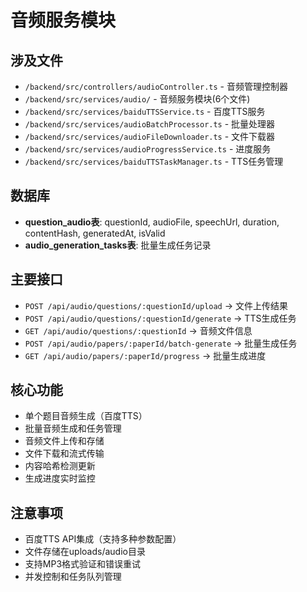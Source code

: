 # 音频服务模块

## 涉及文件
- `/backend/src/controllers/audioController.ts` - 音频管理控制器
- `/backend/src/services/audio/` - 音频服务模块(6个文件)
- `/backend/src/services/baiduTTSService.ts` - 百度TTS服务
- `/backend/src/services/audioBatchProcessor.ts` - 批量处理器
- `/backend/src/services/audioFileDownloader.ts` - 文件下载器
- `/backend/src/services/audioProgressService.ts` - 进度服务
- `/backend/src/services/baiduTTSTaskManager.ts` - TTS任务管理

## 数据库
- **question_audio表**: questionId, audioFile, speechUrl, duration, contentHash, generatedAt, isValid
- **audio_generation_tasks表**: 批量生成任务记录

## 主要接口
- `POST /api/audio/questions/:questionId/upload` → 文件上传结果
- `POST /api/audio/questions/:questionId/generate` → TTS生成任务
- `GET /api/audio/questions/:questionId` → 音频文件信息
- `POST /api/audio/papers/:paperId/batch-generate` → 批量生成任务
- `GET /api/audio/papers/:paperId/progress` → 批量生成进度

## 核心功能
- 单个题目音频生成（百度TTS）
- 批量音频生成和任务管理
- 音频文件上传和存储
- 文件下载和流式传输
- 内容哈希检测更新
- 生成进度实时监控

## 注意事项
- 百度TTS API集成（支持多种参数配置）
- 文件存储在uploads/audio目录
- 支持MP3格式验证和错误重试
- 并发控制和任务队列管理